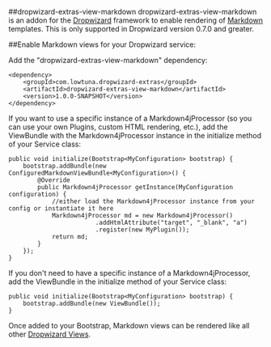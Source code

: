 ##dropwizard-extras-view-markdown
dropwizard-extras-view-markdown is an addon for the [Dropwizard](http://www.dropwizard.io/) framework to enable rendering of [Markdown](http://daringfireball.net/projects/markdown/) templates. This is only supported in Dropwizard version 0.7.0 and greater.

##Enable Markdown views for your Dropwizard service:

Add the "dropwizard-extras-view-markdown" dependency:

	<dependency>
		<groupId>com.lowtuna.dropwizard-extras</groupId>
    	<artifactId>dropwizard-extras-view-markdown</artifactId>
    	<version>1.0.0-SNAPSHOT</version>
 	</dependency>

If you want to use a specific instance of a Markdown4jProcessor (so you can use your own Plugins, custom HTML rendering, etc.), add the ViewBundle with the Markdown4jProcessor instance in the initialize method of your Service class:

	public void initialize(Bootstrap<MyConfiguration> bootstrap) {
 		bootstrap.addBundle(new ConfiguredMarkdownViewBundle<MyConfiguration>() {
            @Override
            public Markdown4jProcessor getInstance(MyConfiguration configuration) {
                //either load the Markdown4jProcessor instance from your config or instantiate it here
                Markdown4jProcessor md = new Markdown4jProcessor()
                 		    .addHtmlAttribute("target", "_blank", "a")
                 		    .register(new MyPlugin());
                return md;
            }
        });
	}
	
If you don't need to have a specific instance of a Markdown4jProcessor, add the ViewBundle in the initialize method of your Service class:

	public void initialize(Bootstrap<MyConfiguration> bootstrap) {
		bootstrap.addBundle(new ViewBundle());
	}

Once added to your Bootstrap, Markdown views can be rendered like all other [Dropwizard Views](http://www.dropwizard.io/manual/views/).

